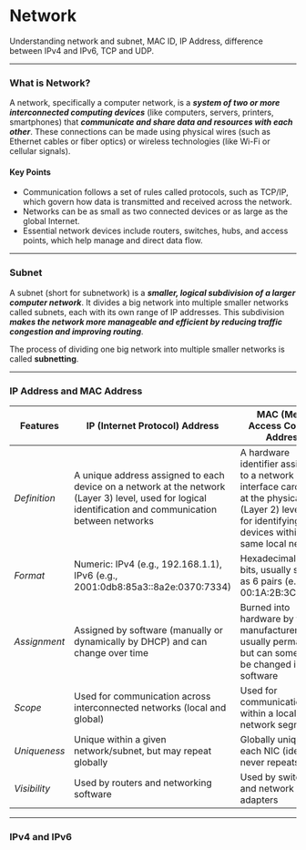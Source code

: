 # Network

Understanding network and subnet, MAC ID, IP Address, difference between IPv4 and IPv6, TCP and UDP.

-----
### What is Network?
A network, specifically a computer network, is a ***system of two or more interconnected computing devices*** (like computers, servers, printers, smartphones) that ***communicate and share data and resources with each other***. These connections can be made using physical wires (such as Ethernet cables or fiber optics) or wireless technologies (like Wi-Fi or cellular signals).
#### Key Points
- Communication follows a set of rules called protocols, such as TCP/IP, which govern how data is transmitted and received across the network.
- Networks can be as small as two connected devices or as large as the global Internet.
- Essential network devices include routers, switches, hubs, and access points, which help manage and direct data flow.
---
### Subnet
A subnet (short for subnetwork) is a ***smaller, logical subdivision of a larger computer network***. It divides a big network into multiple smaller networks called subnets, each with its own range of IP addresses. This subdivision ***makes the network more manageable and efficient by reducing traffic congestion and improving routing***.

The process of dividing one big network into multiple smaller networks is called **subnetting**.

---

### IP Address and MAC Address
|Features  |IP (Internet Protocol) Address |MAC (Media Access Control) Address |
|----------|-------------------------------|-----------------------------------|
|*Definition*|A unique address assigned to each device on a network at the network (Layer 3) level, used for logical identification and communication between networks|A hardware identifier assigned to a network interface card (NIC) at the physical (Layer 2) level, used for identifying devices within the same local network|
|*Format*|Numeric: IPv4 (e.g., 192.168.1.1), IPv6 (e.g., 2001:0db8:85a3::8a2e:0370:7334)|Hexadecimal: 48 bits, usually shown as 6 pairs (e.g., 00:1A:2B:3C:4D:5E)|
|*Assignment*|Assigned by software (manually or dynamically by DHCP) and can change over time|Burned into hardware by the manufacturer, usually permanent but can sometimes be changed in software|
|*Scope*|Used for communication across interconnected networks (local and global)|Used for communication within a local network segment|
|*Uniqueness*|Unique within a given network/subnet, but may repeat globally|Globally unique to each NIC (ideally never repeats)|
|*Visibility*|Used by routers and networking software|Used by switches and network adapters|

----
### IPv4 and IPv6
